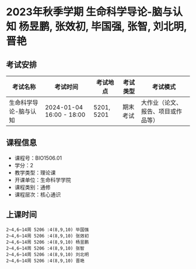 # 2023年秋季学期 生命科学导论-脑与认知 杨昱鹏, 张效初, 毕国强, 张智, 刘北明, 晋艳




## 考试安排

| 考试名称 | 考试时间 | 考试地点 | 考试类型 | 考试模式 |
| -------- | -------- | -------- | -------- | -------- |
| 生命科学导论-脑与认知 | 2024-01-04 16:00 - 18:00 | 5201, 5201 | 期末考试 | 大作业（论文、报告、项目或作品等） |





## 课程信息

- 课程号：BIO1506.01
- 学分：2
- 教学类型：理论课
- 开课单位：生命科学学院
- 课程类别：通修
- 课程层次：核心通识

## 上课时间

```
2~4,6~14周 5206 :4(8,9,10) 毕国强
2~4,6~14周 5206 :4(8,9,10) 张效初
2~4,6~14周 5206 :4(8,9,10) 杨昱鹏
2~4,6~14周 5206 :4(8,9,10) 张智
2~4,6~14周 5206 :4(8,9,10) 刘北明
2~4,6~14周 5206 :4(8,9,10) 晋艳
```

